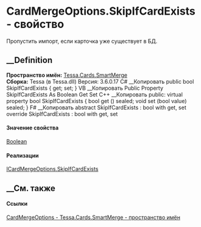 # CardMergeOptions.SkipIfCardExists - свойство
Пропустить импорт, если карточка уже существует в БД.
## __Definition
 **Пространство имён:** [Tessa.Cards.SmartMerge](N_Tessa_Cards_SmartMerge.htm)  
 **Сборка:** Tessa (в Tessa.dll) Версия: 3.6.0.17
C# __Копировать
     public bool SkipIfCardExists { get; set; }
VB __Копировать
     Public Property SkipIfCardExists As Boolean
    	Get
    	Set
C++ __Копировать
     public:
    virtual property bool SkipIfCardExists {
    	bool get () sealed;
    	void set (bool value) sealed;
    }
F# __Копировать
     abstract SkipIfCardExists : bool with get, set
    override SkipIfCardExists : bool with get, set
#### Значение свойства
[Boolean](https://learn.microsoft.com/dotnet/api/system.boolean)
#### Реализации
[ICardMergeOptions.SkipIfCardExists](P_Tessa_Cards_SmartMerge_ICardMergeOptions_SkipIfCardExists.htm)  
##  __См. также
#### Ссылки
[CardMergeOptions - ](T_Tessa_Cards_SmartMerge_CardMergeOptions.htm)
[Tessa.Cards.SmartMerge - пространство имён](N_Tessa_Cards_SmartMerge.htm)

